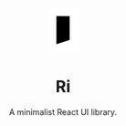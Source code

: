 <p>
    <div align="center">
      <img alt="Ri" src="./public/logo.png" style="height:80px">
    </div>
</p>

<h1 align="center">Ri</h1>

<div align="center">

A minimalist React UI library.
